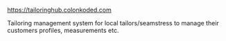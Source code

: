 https://tailoringhub.colonkoded.com

Tailoring management system for local tailors/seamstress to manage their customers profiles, measurements etc.
